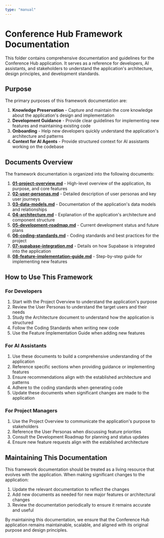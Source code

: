 ```yaml
---
type: "manual"
---
```


# Conference Hub Framework Documentation

This folder contains comprehensive documentation and guidelines for the Conference Hub application. It serves as a reference for developers, AI assistants, and stakeholders to understand the application's architecture, design principles, and development standards.

## Purpose

The primary purposes of this framework documentation are:

1. **Knowledge Preservation** - Capture and maintain the core knowledge about the application's design and implementation
2. **Development Guidance** - Provide clear guidelines for implementing new features and maintaining existing code
3. **Onboarding** - Help new developers quickly understand the application's architecture and patterns
4. **Context for AI Agents** - Provide structured context for AI assistants working on the codebase

## Documents Overview

The framework documentation is organized into the following documents:

1. **[01-project-overview.md](./01-project-overview.md)** - High-level overview of the application, its purpose, and core features
2. **[02-user-personas.md](./02-user-personas.md)** - Detailed description of user personas and key user journeys
3. **[03-data-models.md](./03-data-models.md)** - Documentation of the application's data models and relationships
4. **[04-architecture.md](./04-architecture.md)** - Explanation of the application's architecture and component structure
5. **[05-development-roadmap.md](./05-development-roadmap.md)** - Current development status and future plans
6. **[06-coding-standards.md](./06-coding-standards.md)** - Coding standards and best practices for the project
7. **[07-supabase-integration.md](./07-supabase-integration.md)** - Details on how Supabase is integrated into the application
8. **[08-feature-implementation-guide.md](./08-feature-implementation-guide.md)** - Step-by-step guide for implementing new features

## How to Use This Framework

### For Developers

1. Start with the Project Overview to understand the application's purpose
2. Review the User Personas to understand the target users and their needs
3. Study the Architecture document to understand how the application is structured
4. Follow the Coding Standards when writing new code
5. Use the Feature Implementation Guide when adding new features

### For AI Assistants

1. Use these documents to build a comprehensive understanding of the application
2. Reference specific sections when providing guidance or implementing features
3. Ensure recommendations align with the established architecture and patterns
4. Adhere to the coding standards when generating code
5. Update these documents when significant changes are made to the application

### For Project Managers

1. Use the Project Overview to communicate the application's purpose to stakeholders
2. Reference the User Personas when discussing feature priorities
3. Consult the Development Roadmap for planning and status updates
4. Ensure new feature requests align with the established architecture

## Maintaining This Documentation

This framework documentation should be treated as a living resource that evolves with the application. When making significant changes to the application:

1. Update the relevant documentation to reflect the changes
2. Add new documents as needed for new major features or architectural changes
3. Review the documentation periodically to ensure it remains accurate and useful

By maintaining this documentation, we ensure that the Conference Hub application remains maintainable, scalable, and aligned with its original purpose and design principles. 